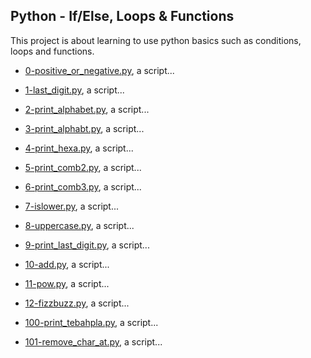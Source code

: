 ## Python - If/Else, Loops & Functions

This project is about learning to use python basics such as conditions, loops and functions.

* [0-positive_or_negative.py](https://github.com/gwendalminguy/holbertonschool-higher_level_programming/tree/main/python-if_else_loops_functions/0-positive_or_negative.py), a script...

* [1-last_digit.py](https://github.com/gwendalminguy/holbertonschool-higher_level_programming/tree/main/python-if_else_loops_functions/1-last_digit.py), a script...

* [2-print_alphabet.py](https://github.com/gwendalminguy/holbertonschool-higher_level_programming/tree/main/python-if_else_loops_functions/2-print_alphabet.py), a script...

* [3-print_alphabt.py](https://github.com/gwendalminguy/holbertonschool-higher_level_programming/tree/main/python-if_else_loops_functions/3-print_alphabt.py), a script...

* [4-print_hexa.py](https://github.com/gwendalminguy/holbertonschool-higher_level_programming/tree/main/python-if_else_loops_functions/4-print_hexa.py), a script...

* [5-print_comb2.py](https://github.com/gwendalminguy/holbertonschool-higher_level_programming/tree/main/python-if_else_loops_functions/5-print_comb2.py), a script...

* [6-print_comb3.py](https://github.com/gwendalminguy/holbertonschool-higher_level_programming/tree/main/python-if_else_loops_functions/6-print_comb3.py), a script...

* [7-islower.py](https://github.com/gwendalminguy/holbertonschool-higher_level_programming/tree/main/python-if_else_loops_functions/7-islower.py), a script...

* [8-uppercase.py](https://github.com/gwendalminguy/holbertonschool-higher_level_programming/tree/main/python-if_else_loops_functions/8-uppercase.py), a script...

* [9-print_last_digit.py](https://github.com/gwendalminguy/holbertonschool-higher_level_programming/tree/main/python-if_else_loops_functions/9-print_last_digit.py), a script...

* [10-add.py](https://github.com/gwendalminguy/holbertonschool-higher_level_programming/tree/main/python-if_else_loops_functions/10-add.py), a script...

* [11-pow.py](https://github.com/gwendalminguy/holbertonschool-higher_level_programming/tree/main/python-if_else_loops_functions/11-pow.py), a script...

* [12-fizzbuzz.py](https://github.com/gwendalminguy/holbertonschool-higher_level_programming/tree/main/python-if_else_loops_functions/12-fizzbuzz.py), a script...

* [100-print_tebahpla.py](https://github.com/gwendalminguy/holbertonschool-higher_level_programming/tree/main/python-if_else_loops_functions/100-print_tebahpla.py), a script...

* [101-remove_char_at.py](https://github.com/gwendalminguy/holbertonschool-higher_level_programming/tree/main/python-if_else_loops_functions/101-remove_char_at.py), a script...
